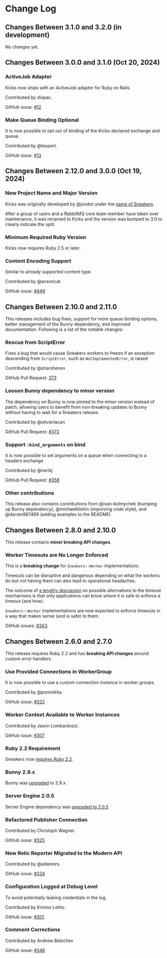 # Change Log

## Changes Between 3.1.0 and 3.2.0 (in development)

No changes yet.


## Changes Between 3.0.0 and 3.1.0 (Oct 20, 2024)

### ActiveJob Adapter

Kicks now ships with an ActiveJob adapter for Ruby on Rails.

Contributed by dixpac.

GitHub issue: [#12](https://github.com/ruby-amqp/kicks/pull/12)

### Make Queue Binding Optional

It is now possible to opt out of binding of the Kicks-declared exchange and queue.

Contributed by @texpert.

GitHub issue: [#13](https://github.com/ruby-amqp/kicks/pull/13)


## Changes Between 2.12.0 and 3.0.0 (Oct 19, 2024)

### New Project Name and Major Version

Kicks was originally developed by @jondot under the [name of Sneakers](https://github.com/jondot/sneakers).

After a group of users and a RabbitMQ core team member have taken over maintenance, it was renamed
to Kicks and the version was bumped to 3.0 to clearly indicate the split.

### Minimum Required Ruby Version

Kicks now requires Ruby 2.5 or later.

### Content Encoding Support

Similar to already supported content type.

Contributed by @ansoncat.

GitHub issue: [#449](https://github.com/jondot/sneakers/pull/449)


## Changes Between 2.10.0 and 2.11.0

This releases includes bug fixes, support for more queue-binding options, better
management of the Bunny dependency, and improved documentation. Following is a
list of the notable changes:

### Rescue from ScriptError

Fixes a bug that would cause Sneakers workers to freeze if an exception
descending from `ScriptError`, such as `NotImplementedError`, is raised

Contributed by @sharshenov

GitHub Pull Request: [373](https://github.com/jondot/sneakers/pull/373)

### Loosen Bunny dependency to minor version

The dependency on Bunny is now pinned to the minor version instead of patch,
allowing users to benefit from non-breaking updates to Bunny without having to
wait for a Sneakers release.

Contributed by @olivierlacan

GitHub Pull Request: [#372](https://github.com/jondot/sneakers/pull/372)

### Support `:bind_arguments` on bind

It is now possible to set arguments on a queue when connecting to a headers
exchange

Contributed by @nerikj

GitHub Pull Request: [#358](https://github.com/jondot/sneakers/pull/358)

### Other contributions

This release also contains contributions from @ivan-kolmychek (bumping up Bunny
dependency), @michaelklishin (improving code style), and @darren987469 (adding
examples to the README)

## Changes Between 2.8.0 and 2.10.0

This release contains **minor breaking API changes**.

### Worker Timeouts are No Longer Enforced

This is a **breaking change** for `Sneakers::Worker` implementations.

Timeouts can be disruptive and dangerous depending on what the workers do but not having them can also
lead to operational headaches.

The outcome of [a lengthy discussion](https://github.com/jondot/sneakers/issues/343) on possible
alternatives to the timeout mechanisms is that only applications
can know where it is safe to enforce a timeout (and how).

`Sneakers::Worker` implementations are now expected to enforce timeouts
in a way that makes sense (and is safe) to them.

GitHub issues: [#343](https://github.com/jondot/sneakers/issues/343).


## Changes Between 2.6.0 and 2.7.0

This release requires Ruby 2.2 and has **breaking API changes**
around custom error handlers.

### Use Provided Connections in WorkerGroup

It is now possible to use a custom connection instance in worker groups.

Contributed by @pomnikita.

GitHub issue: [#322](https://github.com/jondot/sneakers/pull/322)


### Worker Context Available to Worker Instances

Contributed by Jason Lombardozzi.

GitHub issue: [#307](https://github.com/jondot/sneakers/pull/307)


### Ruby 2.2 Requirement

Sneakers now [requires Ruby 2.2](https://github.com/jondot/sneakers/commit/f33246a1bd3b5fe53ee662253dc5bac7864eec97).


### Bunny 2.9.x

Bunny was [upgraded](https://github.com/jondot/sneakers/commit/c7fb0bd23280082e43065d7199668486db005c13) to 2.9.x.



### Server Engine 2.0.5

Server Engine dependency was [upgraded to 2.0.5](https://github.com/jondot/sneakers/commit/3f60fd5e88822169fb04088f0ce5d2f94f803339).


### Refactored Publisher Connection

Contributed by Christoph Wagner.

GitHub issue: [#325](https://github.com/jondot/sneakers/pull/325)


### New Relic Reporter Migrated to the Modern API

Contributed by @adamors.

GitHub issue: [#324](https://github.com/jondot/sneakers/pull/324)


### Configuration Logged at Debug Level

To avoid potentially leaking credentials in the log.

Contributed by Kimmo Lehto.

GitHub issue: [#301](https://github.com/jondot/sneakers/pull/301).


### Comment Corrections

Contributed by Andrew Babichev

GitHub issue: [#346](https://github.com/jondot/sneakers/pull/346)
